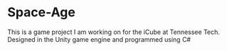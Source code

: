 # Space-Age
 This is a game project I am working on for the iCube at Tennessee Tech. 
 Designed in the Unity game engine and programmed using C#
